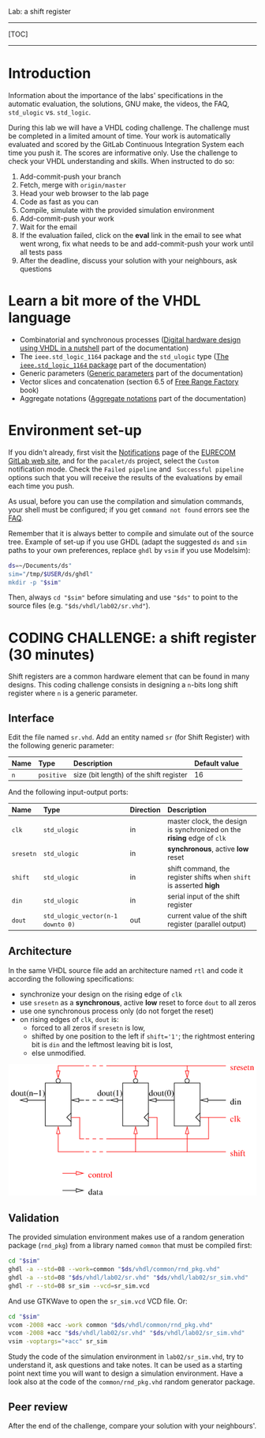 <!--
MASTER-ONLY: DO NOT MODIFY THIS FILE

Copyright © Telecom Paris
Copyright © Renaud Pacalet (renaud.pacalet@telecom-paris.fr)

This file must be used under the terms of the CeCILL. This source
file is licensed as described in the file COPYING, which you should
have received as part of this distribution. The terms are also
available at:
https://cecill.info/licences/Licence_CeCILL_V2.1-en.html
-->

Lab: a shift register

---

[TOC]

---

# Introduction

Information about the importance of the labs' specifications in the automatic evaluation, the solutions, GNU make, the videos, the FAQ, `std_ulogic` vs. `std_logic`.

During this lab we will have a VHDL coding challenge.
The challenge must be completed in a limited amount of time.
Your work is automatically evaluated and scored by the GitLab Continuous Integration System each time you push it.
The scores are informative only.
Use the challenge to check your VHDL understanding and skills.
When instructed to do so:

1. Add-commit-push your branch
1. Fetch, merge with `origin/master`
1. Head your web browser to the lab page
1. Code as fast as you can
1. Compile, simulate with the provided simulation environment
1. Add-commit-push your work
1. Wait for the email
1. If the evaluation failed, click on the **eval** link in the email to see what went wrong, fix what needs to be and add-commit-push your work until all tests pass
1. After the deadline, discuss your solution with your neighbours, ask questions

# Learn a bit more of the VHDL language

- Combinatorial and synchronous processes ([Digital hardware design using VHDL in a nutshell] part of the documentation)
- The `ieee.std_logic_1164` package and the `std_ulogic` type ([The `ieee.std_logic_1164` package] part of the documentation)
- Generic parameters ([Generic parameters] part of the documentation)
- Vector slices and concatenation (section 6.5 of [Free Range Factory] book)
- Aggregate notations ([Aggregate notations] part of the documentation)

# Environment set-up

If you didn't already, first visit the [Notifications] page of the [EURECOM GitLab web site], and for the `pacalet/ds` project, select the `Custom` notification mode.
Check the `Failed pipeline` and ` Successful pipeline` options such that you will receive the results of the evaluations by email each time you push.

As usual, before you can use the compilation and simulation commands, your shell must be configured; if you get `command not found` errors see the [FAQ].

Remember that it is always better to compile and simulate out of the source tree.
Example of set-up if you use GHDL (adapt the suggested `ds` and `sim` paths to your own preferences, replace `ghdl` by `vsim` if you use Modelsim):

```bash
ds=~/Documents/ds"
sim="/tmp/$USER/ds/ghdl"
mkdir -p "$sim"
```

Then, always `cd "$sim"` before simulating and use `"$ds"` to point to the source files (e.g. `"$ds/vhdl/lab02/sr.vhd"`).

# CODING CHALLENGE: a shift register (30 minutes)

Shift registers are a common hardware element that can be found in many designs.
This coding challenge consists in designing a `n`-bits long shift register where `n` is a generic parameter.

## Interface

Edit the file named `sr.vhd`.
Add an entity named `sr` (for Shift Register) with the following generic parameter:

| Name    | Type       | Description                             | Default value |
| :----   | :----      | :----                                   | :----         |
| `n`     | `positive` | size (bit length) of the shift register | 16            |

And the following input-output ports:

| Name      | Type                              | Direction | Description                                                                | 
| :----     | :----                             | :----     | :----                                                                      | 
| `clk`     | `std_ulogic`                      | in        | master clock, the design is synchronized on the **rising** edge of `clk`   | 
| `sresetn` | `std_ulogic`                      | in        | **synchronous**, active **low** reset                                      | 
| `shift`   | `std_ulogic`                      | in        | shift command, the register shifts when `shift` is asserted **high**       | 
| `din`     | `std_ulogic`                      | in        | serial input of the shift register                                         | 
| `dout`    | `std_ulogic_vector(n-1 downto 0)` | out       | current value of the shift register (parallel output)                      | 

## Architecture

In the same VHDL source file add an architecture named `rtl` and code it according the following specifications:

* synchronize your design on the rising edge of `clk`
* use `sresetn` as a **synchronous**, active **low** reset to force `dout` to all zeros
* use one synchronous process only (do not forget the reset)
* on rising edges of `clk`, `dout` is:
   * forced to all zeros if `sresetn` is low,
   * shifted by one position to the left if `shift='1'`; the rightmost entering bit is `din` and the leftmost leaving bit is lost,
   * else unmodified.

![The shift register](../../images/sr-fig.png)

## Validation

The provided simulation environment makes use of a random generation package (`rnd_pkg`) from a library named `common` that must be compiled first:


```bash
cd "$sim"
ghdl -a --std=08 --work=common "$ds/vhdl/common/rnd_pkg.vhd"
ghdl -a --std=08 "$ds/vhdl/lab02/sr.vhd" "$ds/vhdl/lab02/sr_sim.vhd"
ghdl -r --std=08 sr_sim --vcd=sr_sim.vcd
```

And use GTKWave to open the `sr_sim.vcd` VCD file. Or:

```bash
cd "$sim"
vcom -2008 +acc -work common "$ds/vhdl/common/rnd_pkg.vhd"
vcom -2008 +acc "$ds/vhdl/lab02/sr.vhd" "$ds/vhdl/lab02/sr_sim.vhd"
vsim -voptargs="+acc" sr_sim
```

Study the code of the simulation environment in `lab02/sr_sim.vhd`, try to understand it, ask questions and take notes.
It can be used as a starting point next time you will want to design a simulation environment.
Have a look also at the code of the `common/rnd_pkg.vhd` random generator package.

## Peer review

After the end of the challenge, compare your solution with your neighbours'.

<!--
# Explore the simulation waveforms in delta mode

Remember that simulation "_deltas_" of the event-driven simulation algorithm are symbolic. They are just a virtual delay between execution phases and signal update phases of the simulation algorithm. They have no physical duration. So, in standard mode, the simulation waveforms do not show them and signal events are apparently simultaneous, even if they are separated by one or more deltas. Modelsim waveform viewer has a mode to visualize the deltas (but remember that deltas have no real physical duration).

If you have Modelsim simulate again your shift register and while the waveform window is active click on the `Wave` menu and select:

```
Expanded Time / Deltas Mode
Expanded Time / Expand all
```

Zoom (enough) on some apparently simultaneous transitions to see the deltas and try to understand what you see.
-->

[Digital hardware design using VHDL in a nutshell]: ../../doc/data/digital-hardware-design-using-vhdl-in-a-nutshell.md
[The `ieee.std_logic_1164` package]:../../doc/data/std_logic_1164.md
[Free Range Factory]: ../../doc/data/free_range_vhdl.pdf
[Generic parameters]: ../../doc/data/generics.md
[Aggregate notations]: ../../doc/data/aggregate-notations.md
[Arithmetic: which types to use?]: ../../doc/data/arithmetic-which-types-to-use.md
[Notifications]: https://gitlab.eurecom.fr/-/profile/notifications
[EURECOM GitLab web site]: https://gitlab.eurecom.fr/
[FAQ]: ../../FAQ.md

<!-- vim: set tabstop=4 softtabstop=4 shiftwidth=4 expandtab textwidth=0: -->
